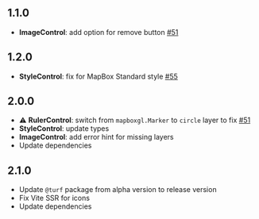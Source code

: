 ## 1.1.0

- **ImageControl**: add option for remove button [#51](../../issues/51)

## 1.2.0

- **StyleControl**: fix for MapBox Standard style [#55](../../pull/55)

## 2.0.0

- ⚠️ **RulerControl**: switch from `mapboxgl.Marker` to `circle` layer to fix [#51](../../issues/56)
- **StyleControl**: update types
- **ImageControl**: add error hint for missing layers
- Update dependencies

## 2.1.0

- Update `@turf` package from alpha version to release version
- Fix Vite SSR for icons
- Update dependencies